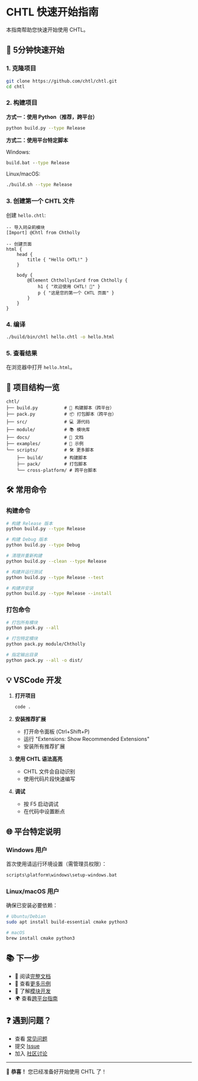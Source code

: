# CHTL 快速开始指南

本指南帮助您快速开始使用 CHTL。

## 🚀 5分钟快速开始

### 1. 克隆项目

```bash
git clone https://github.com/chtl/chtl.git
cd chtl
```

### 2. 构建项目

**方式一：使用 Python（推荐，跨平台）**
```bash
python build.py --type Release
```

**方式二：使用平台特定脚本**

Windows:
```cmd
build.bat --type Release
```

Linux/macOS:
```bash
./build.sh --type Release
```

### 3. 创建第一个 CHTL 文件

创建 `hello.chtl`:

```chtl
-- 导入珂朵莉模块
[Import] @Chtl from Chtholly

-- 创建页面
html {
    head {
        title { "Hello CHTL!" }
    }
    
    body {
        @Element ChthollysCard from Chtholly {
            h1 { "欢迎使用 CHTL! 🎉" }
            p { "这是您的第一个 CHTL 页面" }
        }
    }
}
```

### 4. 编译

```bash
./build/bin/chtl hello.chtl -o hello.html
```

### 5. 查看结果

在浏览器中打开 `hello.html`。

## 📁 项目结构一览

```
chtl/
├── build.py          # 🔨 构建脚本（跨平台）
├── pack.py           # 📦 打包脚本（跨平台）
├── src/              # 💻 源代码
├── module/           # 📚 模块库
├── docs/             # 📖 文档
├── examples/         # 🎯 示例
└── scripts/          # 🛠️ 更多脚本
    ├── build/        # 构建脚本
    ├── pack/         # 打包脚本
    └── cross-platform/ # 跨平台脚本
```

## 🛠️ 常用命令

### 构建命令

```bash
# 构建 Release 版本
python build.py --type Release

# 构建 Debug 版本
python build.py --type Debug

# 清理并重新构建
python build.py --clean --type Release

# 构建并运行测试
python build.py --type Release --test

# 构建并安装
python build.py --type Release --install
```

### 打包命令

```bash
# 打包所有模块
python pack.py --all

# 打包特定模块
python pack.py module/Chtholly

# 指定输出目录
python pack.py --all -o dist/
```

## 💡 VSCode 开发

1. **打开项目**
   ```bash
   code .
   ```

2. **安装推荐扩展**
   - 打开命令面板 (Ctrl+Shift+P)
   - 运行 "Extensions: Show Recommended Extensions"
   - 安装所有推荐扩展

3. **使用 CHTL 语法高亮**
   - CHTL 文件会自动识别
   - 使用代码片段快速编写

4. **调试**
   - 按 F5 启动调试
   - 在代码中设置断点

## 🌐 平台特定说明

### Windows 用户

首次使用请运行环境设置（需管理员权限）：
```cmd
scripts\platform\windows\setup-windows.bat
```

### Linux/macOS 用户

确保已安装必要依赖：
```bash
# Ubuntu/Debian
sudo apt install build-essential cmake python3

# macOS
brew install cmake python3
```

## 📚 下一步

- 📖 阅读[完整文档](docs/README.md)
- 🎯 查看[更多示例](examples/)
- 🔧 了解[模块开发](docs/module_structure.md)
- 🌍 查看[跨平台指南](docs/Cross_Platform_Guide.md)

## ❓ 遇到问题？

- 查看 [常见问题](docs/FAQ.md)
- 提交 [Issue](https://github.com/chtl/chtl/issues)
- 加入 [社区讨论](https://discord.gg/chtl)

---

🎉 **恭喜！** 您已经准备好开始使用 CHTL 了！